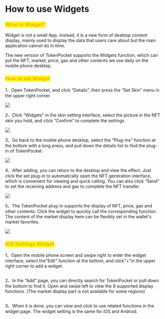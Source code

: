# How to use Widgets

### <mark style="color:orange;">**What is Widget?**</mark>

Widget is not a small App. Instead, it is a new form of desktop content display, mainly used to display the data that users care about but the main application cannot do in time.

The new version of TokenPocket supports the Widgets function, which can put the NFT, market, price, gas and other contents we use daily on the mobile phone desktop.

### <mark style="color:orange;">How to set Widget</mark>

1、Open TokenPocket, and click “Details”, then press the “Set Skin” menu in the upper right corner.

![](<../../.gitbook/assets/1 (26).png>)

2、Click “Widgets” in the skin setting interface, select the picture in the NFT skin you hold, and click “Confirm” to complete the settings

![](<../../.gitbook/assets/2 (2) (1).png>)

3、Go back to the mobile phone desktop, select the “Plug-ins” function at the bottom with a long press, and pull down the details list to find the plug-in of TokenPocket.

![](<../../.gitbook/assets/3 (13) (3).png>)

4、After adding, you can return to the desktop and view the effect. Just click the set plug-in to automatically open the NFT generation interface, which is convenient for viewing and quick calling. You can also click “Send” to set the receiving address and gas to complete the NFT transfer.

![](<../../.gitbook/assets/4 (7).png>)

5、The TokenPocket plug-in supports the display of NFT, price, gas and other contents. Click the widget to quickly call the corresponding function. The content of the market display here can be flexibly set in the wallet's market favorites.

![](<../../.gitbook/assets/5 (1) (2) (1).png>)

### <mark style="color:orange;">iOS Settings Widget</mark>

1、Open the mobile phone screen and swipe right to enter the widget interface, select the"Edit" function at the bottom, and click"+"in the upper right corner to add a widget.

<figure><img src="../../.gitbook/assets/11 (1).png" alt=""><figcaption></figcaption></figure>

2、In the "Add" page, you can directly search for TokenPocket or pull down the bottom to find it. Open and swipe left to view the 8 supported display functions. (The market display part is not available for some regions)

<figure><img src="../../.gitbook/assets/22 (2).png" alt=""><figcaption></figcaption></figure>

3、When it is done, you can view and click to use related functions in the widget page. The widget setting is the same for iOS and Android.

<figure><img src="../../.gitbook/assets/33 (2).png" alt=""><figcaption></figcaption></figure>
